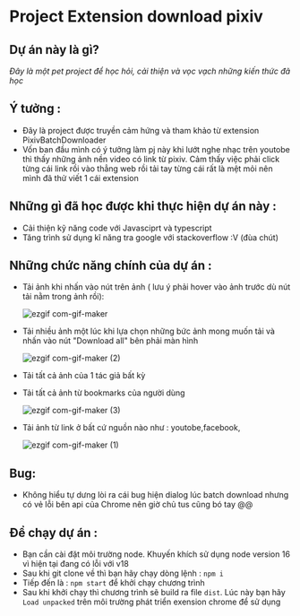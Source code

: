 # Project Extension download pixiv

## Dự án này là gì?

_Đây là một pet project để học hỏi, cải thiện và vọc vạch những kiến thức đã học_

## Ý tưởng :

- Đây là project được truyền cảm hứng và tham khảo từ extension PixivBatchDownloader
- Vốn ban đầu mình có ý tưởng làm pj này khi lướt nghe nhạc trên youtobe thì thấy những ảnh nền video có link
  từ pixiv. Cảm thấy việc phải click từng cái link rồi vào thẳng web rồi tải tay từng cái rất là mệt mỏi nên mình đã thử viết 1 cái extension

## Những gì đã học được khi thực hiện dự án này :

- Cải thiện kỹ năng code với Javasciprt và typescript
- Tăng trình sử dụng kĩ năng tra google với stackoverflow :V (đùa chút)

## Những chức năng chính của dự án :

- Tải ảnh khi nhấn vào nút trên ảnh ( lưu ý phải hover vào ảnh trước dù nút tải nằm trong ảnh rồi):
  
  ![ezgif com-gif-maker](https://user-images.githubusercontent.com/88889182/188258459-801c4ff6-dd80-4d95-82a2-e8ed24b2e5ef.gif)

- Tải nhiều ảnh một lúc khi lựa chọn những bức ảnh mong muốn tải và nhấn vào nút "Download all" bên phải màn hình

    ![ezgif com-gif-maker (2)](https://user-images.githubusercontent.com/88889182/188258468-e324c2d6-66ec-435b-8378-5b8a98522a6d.gif)

- Tải tất cả ảnh của 1 tác giả bất kỳ
- Tải tất cả ảnh từ bookmarks của người dùng

  ![ezgif com-gif-maker (3)](https://user-images.githubusercontent.com/88889182/188258662-56a1fbe1-8f2a-42cb-af1a-2cefb5ec6ec1.gif)

  
- Tải ảnh từ link ở bất cứ nguồn nào như : youtobe,facebook,
  
  ![ezgif com-gif-maker (1)](https://user-images.githubusercontent.com/88889182/188258474-582f23db-8537-41ec-9564-5f29c079133f.gif)

## Bug:
- Không hiểu tự dưng lòi ra cái bug hiện dialog lúc batch download nhưng có vẻ lỗi bên api của Chrome nên giờ chủ tus cũng bó tay @@
## Để chạy dự án :
 - Bạn cần cài đặt môi trường node. Khuyến khích sử dụng node version 16 vì hiện tại đang có lỗi với v18
 - Sau khi git clone về thì bạn hãy chạy dòng lệnh :  `npm i` 
 - Tiếp đến là : `npm start` để khởi chạy chương trình
 - Sau khi khởi chạy thì chương trình sẽ build ra file `dist`. Lúc này bạn hãy `Load unpacked` trên môi trường phát triển exension chrome để sử dụng
